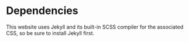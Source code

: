 # Dependencies

This website uses Jekyll and its built-in SCSS compiler for the associated CSS, so be sure to install Jekyll first.
